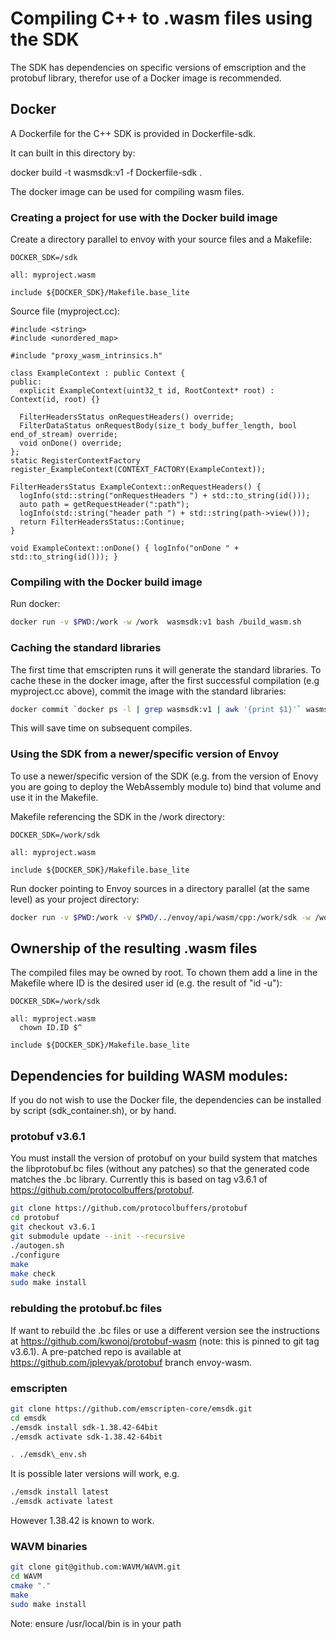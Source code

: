 # Compiling C++ to .wasm files using the SDK

The SDK has dependencies on specific versions of emscription and the protobuf library, therefor use of a Docker image is recommended.

## Docker

A Dockerfile for the C++ SDK is provided in Dockerfile-sdk.

It can built in this directory by:

docker build -t wasmsdk:v1 -f Dockerfile-sdk .

The docker image can be used for compiling wasm files.

### Creating a project for use with the Docker build image

Create a directory parallel to envoy with your source files and a Makefile:

```
DOCKER_SDK=/sdk

all: myproject.wasm

include ${DOCKER_SDK}/Makefile.base_lite
```

Source file (myproject.cc):

```
#include <string>
#include <unordered_map>

#include "proxy_wasm_intrinsics.h"

class ExampleContext : public Context {
public:
  explicit ExampleContext(uint32_t id, RootContext* root) : Context(id, root) {}

  FilterHeadersStatus onRequestHeaders() override;
  FilterDataStatus onRequestBody(size_t body_buffer_length, bool end_of_stream) override;
  void onDone() override;
};
static RegisterContextFactory register_ExampleContext(CONTEXT_FACTORY(ExampleContext));

FilterHeadersStatus ExampleContext::onRequestHeaders() {
  logInfo(std::string("onRequestHeaders ") + std::to_string(id()));
  auto path = getRequestHeader(":path");
  logInfo(std::string("header path ") + std::string(path->view()));
  return FilterHeadersStatus::Continue;
}

void ExampleContext::onDone() { logInfo("onDone " + std::to_string(id())); }
```

### Compiling with the Docker build image

Run docker:

```bash
docker run -v $PWD:/work -w /work  wasmsdk:v1 bash /build_wasm.sh
```

### Caching the standard libraries

The first time that emscripten runs it will generate the standard libraries.  To cache these in the docker image,
after the first successful compilation (e.g myproject.cc above), commit the image with the standard libraries:

```bash
docker commit `docker ps -l | grep wasmsdk:v1 | awk '{print $1}'` wasmsdk:v1
```

This will save time on subsequent compiles.

### Using the SDK from a newer/specific version of Envoy

To use a newer/specific version of the SDK (e.g. from the version of Enovy you are going to deploy the WebAssembly module to) bind that volume and use it in the Makefile.

Makefile referencing the SDK in the /work directory:

```
DOCKER_SDK=/work/sdk

all: myproject.wasm

include ${DOCKER_SDK}/Makefile.base_lite
```

Run docker pointing to Envoy sources in a directory parallel (at the same level) as your project directory:

```bash
docker run -v $PWD:/work -v $PWD/../envoy/api/wasm/cpp:/work/sdk -w /work  wasmsdk:v1 bash /build_wasm.sh
```

## Ownership of the resulting .wasm files

The compiled files may be owned by root.  To chown them add a line in the Makefile where ID is the desired user id (e.g. the result of "id -u"):

```
DOCKER_SDK=/work/sdk

all: myproject.wasm
  chown ID.ID $^

include ${DOCKER_SDK}/Makefile.base_lite
```

## Dependencies for building WASM modules:

If you do not wish to use the Docker file, the dependencies can be installed by script (sdk\_container.sh), or by hand.

### protobuf v3.6.1

You must install the version of protobuf on your build system that matches the libprotobuf.bc files (without any patches) so that the generated code matches the .bc library.  Currently this is based on tag v3.6.1 of https://github.com/protocolbuffers/protobuf.

```bash
git clone https://github.com/protocolbuffers/protobuf
cd protobuf
git checkout v3.6.1
git submodule update --init --recursive
./autogen.sh
./configure
make
make check
sudo make install
```

### rebulding the protobuf.bc files

If want to rebuild the .bc files or use a different version see the instructions at https://github.com/kwonoj/protobuf-wasm  (note: this is pinned to git tag v3.6.1).  A pre-patched repo is available at https://github.com/jplevyak/protobuf branch envoy-wasm.

### emscripten

```bash
git clone https://github.com/emscripten-core/emsdk.git
cd emsdk
./emsdk install sdk-1.38.42-64bit
./emsdk activate sdk-1.38.42-64bit

. ./emsdk\_env.sh
```

It is possible later versions will work, e.g.

```bash
./emsdk install latest
./emsdk activate latest
```

However 1.38.42 is known to work.

### WAVM binaries

```bash
git clone git@github.com:WAVM/WAVM.git
cd WAVM
cmake "."
make
sudo make install
```

Note: ensure /usr/local/bin is in your path

